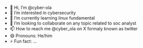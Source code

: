 - 👋 Hi, I’m @cyber-ola
- 👀 I’m interested in cybersecurity
- 🌱 I’m currently learning linux fundamental
- 💞️ I’m looking to collaborate on any topic related to soc analyst
- 📫 How to reach me @cyber_ola on X formaly known as twitter
- 😄 Pronouns: He/him
- ⚡ Fun fact: ...

<!---
cyber-ola/cyber-ola is a ✨ special ✨ repository because its `README.md` (this file) appears on your GitHub profile.
You can click the Preview link to take a look at your changes.
--->
